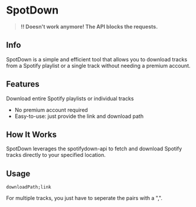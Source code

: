 # SpotDown

> **‼️ Doesn't work anymore! The API blocks the requests.**

## Info
SpotDown is a simple and efficient tool that allows you to download tracks from a Spotify playlist or a single track without needing a premium account.

## Features
Download entire Spotify playlists or individual tracks
- No premium account required
- Easy-to-use: just provide the link and download path

## How It Works
SpotDown leverages the spotifydown-api to fetch and download Spotify tracks directly to your specified location.

## Usage
    downloadPath;link

For multiple tracks, you just have to seperate the pairs with a ",".

